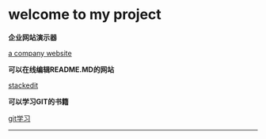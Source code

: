 **welcome to my project**
===================


**企业网站演示器**

[a company website](http://findwisdom.github.io/compay/)  

**可以在线编辑README.MD的网站**

[stackedit](https://stackedit.io/)

**可以学习GIT的书籍**

[git学习](http://book.haoduoshipin.com/gitbeijing/)



----------
